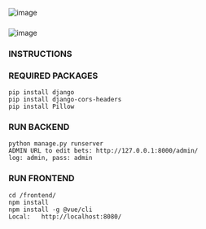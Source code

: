 ![image](https://github.com/kanji1337/sports-betting/assets/72388637/ea3dfa47-7855-48d1-a19a-3ba8e8d8bf16)
###
![image](https://github.com/kanji1337/sports-betting/assets/72388637/893b9247-6ac6-4a04-93cc-07c7f35a0f36)

### INSTRUCTIONS

### REQUIRED PACKAGES
```
pip install django
pip install django-cors-headers
pip install Pillow
```
### RUN BACKEND
```
python manage.py runserver
ADMIN URL to edit bets: http://127.0.0.1:8000/admin/
log: admin, pass: admin
```

### RUN FRONTEND
```
cd /frontend/
npm install
npm install -g @vue/cli
Local:   http://localhost:8080/
```


